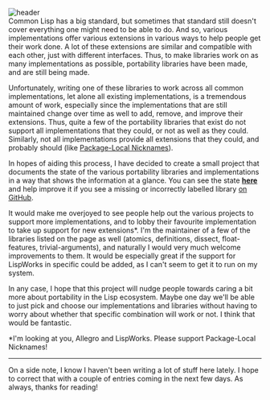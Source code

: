![header](https://filebox.tymoon.eu//file/TVRjek5nPT0=)  
Common Lisp has a big standard, but sometimes that standard still doesn't cover everything one might need to be able to do. And so, various implementations offer various extensions in various ways to help people get their work done. A lot of these extensions are similar and compatible with each other, just with different interfaces. Thus, to make libraries work on as many implementations as possible, portability libraries have been made, and are still being made.

Unfortunately, writing one of these libraries to work across all common implementations, let alone all existing implementations, is a tremendous amount of work, especially since the implementations that are still maintained change over time as well to add, remove, and improve their extensions. Thus, quite a few of the portability libraries that exist do not support all implementations that they could, or not as well as they could. Similarly, not all implementations provide all extensions that they could, and probably should (like [Package-Local Nicknames](http://sbcl.org/manual/#Package_002dLocal-Nicknames)).

In hopes of aiding this process, I have decided to create a small project that documents the state of the various portability libraries and implementations in a way that shows the information at a glance. You can see the state [**here**](https://shinmera.github.io/portability/) and help improve it if you see a missing or incorrectly labelled library [on GitHub](https://github.com/shinmera/portability).

It would make me overjoyed to see people help out the various projects to support more implementations, and to lobby their favourite implementation to take up support for new extensions*. I'm the maintainer of a few of the libraries listed on the page as well (atomics, definitions, dissect, float-features, trivial-arguments), and naturally I would very much welcome improvements to them. It would be especially great if the support for LispWorks in specific could be added, as I can't seem to get it to run on my system.

In any case, I hope that this project will nudge people towards caring a bit more about portability in the Lisp ecosystem. Maybe one day we'll be able to just pick and choose our implementations and libraries without having to worry about whether that specific combination will work or not. I think that would be fantastic.

*I'm looking at you, Allegro and LispWorks. Please support Package-Local Nicknames!

---

On a side note, I know I haven't been writing a lot of stuff here lately. I hope to correct that with a couple of entries coming in the next few days. As always, thanks for reading!

